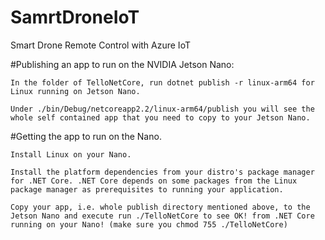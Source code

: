 # SamrtDroneIoT
Smart Drone Remote Control with Azure IoT

#Publishing an app to run on the NVIDIA Jetson Nano:

    In the folder of TelloNetCore, run dotnet publish -r linux-arm64 for Linux running on Jetson Nano.

    Under ./bin/Debug/netcoreapp2.2/linux-arm64/publish you will see the whole self contained app that you need to copy to your Jetson Nano.


#Getting the app to run on the Nano.


    Install Linux on your Nano.

    Install the platform dependencies from your distro's package manager for .NET Core. .NET Core depends on some packages from the Linux package manager as prerequisites to running your application.

    Copy your app, i.e. whole publish directory mentioned above, to the Jetson Nano and execute run ./TelloNetCore to see OK! from .NET Core running on your Nano! (make sure you chmod 755 ./TelloNetCore)
